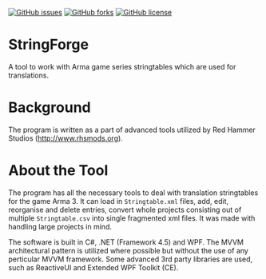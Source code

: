 [![GitHub issues](https://img.shields.io/github/issues/ajvorobiev/StringForge.svg?style=flat-square)](https://github.com/ajvorobiev/StringForge/issues)
[![GitHub forks](https://img.shields.io/github/forks/ajvorobiev/StringForge.svg?style=flat-square)](https://github.com/ajvorobiev/StringForge/network)
[![GitHub license](https://img.shields.io/badge/license-MIT-blue.svg?style=flat-square)](https://raw.githubusercontent.com/ajvorobiev/StringForge/master/LICENSE)

# StringForge
A tool to work with Arma game series stringtables which are used for translations.

# Background
The program is written as a part of advanced tools utilized by Red Hammer Studios (http://www.rhsmods.org).

# About the Tool
The program has all the necessary tools to deal with translation stringtables for the game Arma 3. It can load in `Stringtable.xml` files, add, edit, reorganise and delete entries, convert whole projects consisting out of multiple `Stringtable.csv` into single fragmented xml files. It was made with handling large projects in mind.

The software is built in C#, .NET (Framework 4.5) and WPF. The MVVM architectural pattern is utilized where possible but without the use of any perticular MVVM framework. Some advanced 3rd party libraries are used, such as ReactiveUI and Extended WPF Toolkit (CE).